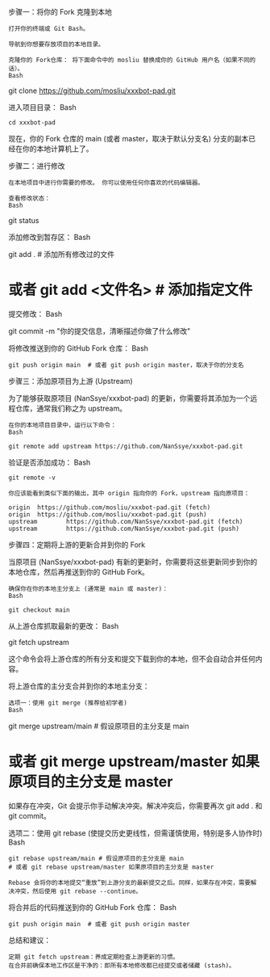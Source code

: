 步骤一：将你的 Fork 克隆到本地

    打开你的终端或 Git Bash。

    导航到你想要存放项目的本地目录。

    克隆你的 Fork仓库： 将下面命令中的 mosliu 替换成你的 GitHub 用户名（如果不同的话）。
    Bash

git clone https://github.com/mosliu/xxxbot-pad.git

进入项目目录：
Bash

    cd xxxbot-pad

现在，你的 Fork 仓库的 main (或者 master，取决于默认分支名) 分支的副本已经在你的本地计算机上了。

步骤二：进行修改

    在本地项目中进行你需要的修改。 你可以使用任何你喜欢的代码编辑器。

    查看修改状态：
    Bash

git status

添加修改到暂存区：
Bash

git add .  # 添加所有修改过的文件
# 或者 git add <文件名>  # 添加指定文件

提交修改：
Bash

git commit -m "你的提交信息，清晰描述你做了什么修改"

将修改推送到你的 GitHub Fork 仓库：
Bash

    git push origin main  # 或者 git push origin master，取决于你的分支名

步骤三：添加原项目为上游 (Upstream)

为了能够获取原项目 (NanSsye/xxxbot-pad) 的更新，你需要将其添加为一个远程仓库，通常我们称之为 upstream。

    在你的本地项目目录中，运行以下命令：
    Bash

`git remote add upstream https://github.com/NanSsye/xxxbot-pad.git`

验证是否添加成功：
Bash

    git remote -v

    你应该能看到类似下面的输出，其中 origin 指向你的 Fork，upstream 指向原项目：

    origin  https://github.com/mosliu/xxxbot-pad.git (fetch)
    origin  https://github.com/mosliu/xxxbot-pad.git (push)
    upstream        https://github.com/NanSsye/xxxbot-pad.git (fetch)
    upstream        https://github.com/NanSsye/xxxbot-pad.git (push)

步骤四：定期将上游的更新合并到你的 Fork

当原项目 (NanSsye/xxxbot-pad) 有新的更新时，你需要将这些更新同步到你的本地仓库，然后再推送到你的 GitHub Fork。

    确保你在你的本地主分支上 (通常是 main 或 master)：
    Bash

`git checkout main  `

从上游仓库抓取最新的更改：
Bash

git fetch upstream

这个命令会将上游仓库的所有分支和提交下载到你的本地，但不会自动合并任何内容。

将上游仓库的主分支合并到你的本地主分支：

    选项一：使用 git merge (推荐给初学者)
    Bash

git merge upstream/main  # 假设原项目的主分支是 main
# 或者 git merge upstream/master 如果原项目的主分支是 master

如果存在冲突，Git 会提示你手动解决冲突。解决冲突后，你需要再次 git add . 和 git commit。

选项二：使用 git rebase (使提交历史更线性，但需谨慎使用，特别是多人协作时)
Bash

    git rebase upstream/main # 假设原项目的主分支是 main
    # 或者 git rebase upstream/master 如果原项目的主分支是 master

    Rebase 会将你的本地提交“重放”到上游分支的最新提交之后。同样，如果存在冲突，需要解决冲突，然后使用 git rebase --continue。

将合并后的代码推送到你的 GitHub Fork 仓库：
Bash

    git push origin main  # 或者 git push origin master

总结和建议：

    定期 git fetch upstream：养成定期检查上游更新的习惯。
    在合并前确保本地工作区是干净的：即所有本地修改都已经提交或者储藏 (stash)。